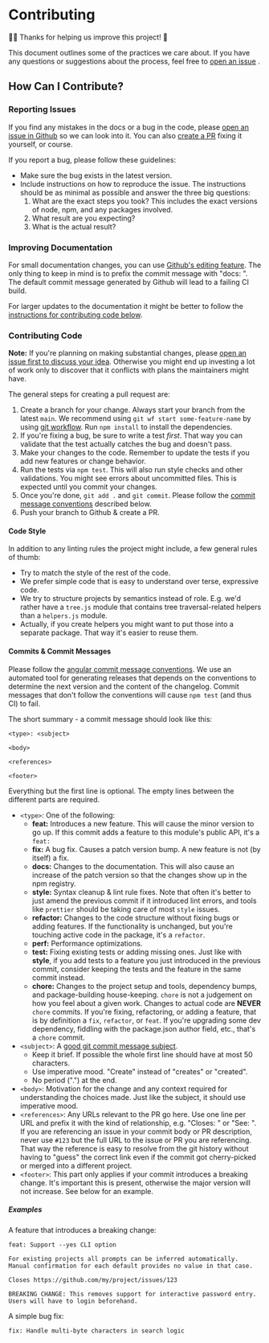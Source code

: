 <!-- Generated by npm init @grpn -->

# Contributing

🎉🏅 Thanks for helping us improve this project! 🙏

This document outlines some of the practices we care about.
If you have any questions or suggestions about the process,
feel free to [open an issue](#reporting-issues)
.

## How Can I Contribute?

### Reporting Issues

If you find any mistakes in the docs or a bug in the code,
please [open an issue in Github](https://github.com/groupon/host-pattern/issues/new) so we can look into it.
You can also [create a PR](#contributing-code) fixing it yourself, or course.

If you report a bug, please follow these guidelines:

* Make sure the bug exists in the latest version.
* Include instructions on how to reproduce the issue.
  The instructions should be as minimal as possible
  and answer the three big questions:
  1. What are the exact steps you took? This includes the exact versions of
      node, npm, and any packages involved.
  1. What result are you expecting?
  1. What is the actual result?

### Improving Documentation

For small documentation changes, you can use [Github's editing feature][ghedit].
The only thing to keep in mind is to prefix the commit message with "docs: ".
The default commit message generated by Github will lead to a failing CI build.

[ghedit]: https://help.github.com/articles/editing-files-in-another-user-s-repository/

For larger updates to the documentation
it might be better to follow the
[instructions for contributing code below](#contributing-code).

### Contributing Code

**Note:** If you're planning on making substantial changes,
please [open an issue first to discuss your idea](#reporting-issues).
Otherwise you might end up investing a lot of work
only to discover that it conflicts with plans the maintainers might have.

The general steps for creating a pull request are:

1. Create a branch for your change.  Always start your branch from the latest
    `main`.  We recommend using `git wf start some-feature-name` by using
    [git workflow][gitwf].  Run `npm install` to install the dependencies.
1. If you're fixing a bug, be sure to write a test *first*.  That way you can
    validate that the test actually catches the bug and doesn't pass.
1. Make your changes to the code.  Remember to update the tests if you add new
    features or change behavior.
1. Run the tests via `npm test`. This will also run style checks and other
    validations.  You might see errors about uncommitted files.  This is
    expected until you commit your changes.
1. Once you're done, `git add .` and `git commit`.  Please follow the
    [commit message conventions](#commits--commit-messages) described below.
1. Push your branch to Github & create a PR.

[gitwf]: https://github.com/groupon/git-workflow

#### Code Style

In addition to any linting rules the project might include, a few general rules
of thumb:

* Try to match the style of the rest of the code.
* We prefer simple code that is easy to understand over terse, expressive code.
* We try to structure projects by semantics instead of role.  E.g. we'd rather
    have a `tree.js` module that contains tree traversal-related helpers than
    a `helpers.js` module.
* Actually, if you create helpers you might want to put those into a separate
    package. That way it's easier to reuse them.

#### Commits & Commit Messages

Please follow the [angular commit message conventions][angular-commits].  We
use an automated tool for generating releases that depends on the conventions
to determine the next version and the content of the changelog.  Commit messages
that don't follow the conventions will cause `npm test` (and thus CI) to fail.

The short summary - a commit message should look like this:

```
<type>: <subject>

<body>

<references>

<footer>
```

Everything but the first line is optional.  The empty lines between the
different parts are required.

* `<type>`: One of the following:
  - **feat:** Introduces a new feature. This will cause the minor version to go
      up.  If this commit adds a feature to this module's public API, it's a
      `feat:`
  - **fix:** A bug fix. Causes a patch version bump.  A new feature is not (by
      itself) a fix.
  - **docs:** Changes to the documentation. This will also cause an increase of
      the patch version so that the changes show up in the npm registry.
  - **style:** Syntax cleanup & lint rule fixes.  Note that often it's better to
      just amend the previous commit if it introduced lint errors, and tools
      like `prettier` should be taking care of most `style` issues.
  - **refactor:** Changes to the code structure without fixing bugs or adding
      features.  If the functionality is unchanged, but you're touching active
      code in the package, it's a `refactor`.
  - **perf:** Performance optimizations.
  - **test:** Fixing existing tests or adding missing ones.
      Just like with **style**, if you add tests to a feature you just
      introduced in the previous commit, consider keeping the tests and the
      feature in the same commit instead.
  - **chore:** Changes to the project setup and tools, dependency bumps,
      and package-building house-keeping.  `chore` is not a judgement on how you
      feel about a given work.  Changes to actual code are **NEVER** `chore`
      commits.  If you're fixing, refactoring, or adding a feature, that is
      by definition a `fix`, `refactor`, or `feat`.  If you're upgrading some
      dev dependency, fiddling with the package.json author field, etc., that's
      a `chore` commit.
* `<subject>`: A [good git commit message subject][limit50].
  - Keep it brief. If possible the whole first line should have at most 50
      characters.
  - Use imperative mood. "Create" instead of "creates" or "created".
  - No period (".") at the end.
* `<body>`: Motivation for the change and any context required for understanding
    the choices made.  Just like the subject, it should use imperative mood.
* `<references>`: Any URLs relevant to the PR go here.  Use one line per URL and
    prefix it with the kind of relationship, e.g. "Closes: " or "See: ".  If you
    are referencing an issue in your commit body or PR description, never use
    `#123` but the full URL to the issue or PR you are referencing.  That way
    the reference is easy to resolve from the git history without having to
    "guess" the correct link even if the commit got cherry-picked or merged
    into a different project.
* `<footer>`: This part only applies if your commit introduces a breaking
    change.  It's important this is present, otherwise the major version will
    not increase.  See below for an example.

[angular-commits]: https://github.com/angular/angular.js/blob/master/DEVELOPERS.md#commit-message-format
[limit50]: http://chris.beams.io/posts/git-commit/#limit-50

##### Examples

A feature that introduces a breaking change:

```
feat: Support --yes CLI option

For existing projects all prompts can be inferred automatically.
Manual confirmation for each default provides no value in that case.

Closes https://github.com/my/project/issues/123

BREAKING CHANGE: This removes support for interactive password entry.
Users will have to login beforehand.
```

A simple bug fix:

```
fix: Handle multi-byte characters in search logic
```

